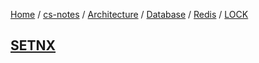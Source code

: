 [Home](https://mengxianbin.github.io) /
[cs-notes](https://mengxianbin.github.io/cs-notes/site) /
[Architecture](https://mengxianbin.github.io/cs-notes/site/Architecture) /
[Database](https://mengxianbin.github.io/cs-notes/site/Architecture/Database) /
[Redis](https://mengxianbin.github.io/cs-notes/site/Architecture/Database/Redis) /
[LOCK](https://mengxianbin.github.io/cs-notes/site/Architecture/Database/Redis/LOCK)

## [SETNX](https://mengxianbin.github.io/cs-notes/site/Architecture/Database/Redis/LOCK/SETNX)
